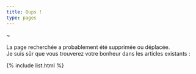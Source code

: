```yaml
---
title: Oups !
type: pages 
---
```


~

La page recherchée a probablement été supprimée ou déplacée. <br/>
Je suis sûr que vous trouverez votre bonheur dans les articles existants :

<div>{% include list.html %}</div>
